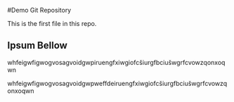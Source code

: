 #Demo Git Repository

This is the first file in this repo.

## Ipsum Bellow

whfeigwfigwogvosagvoidgwpiruengfxiwgiofcšiurgfbciušwgrfcvowzqonxoqwn

whfeigwfigwogvosagvoidgwpweffdeiruengfxiwgiofcšiurgfbciušwgrfcvowzqonxoqwn